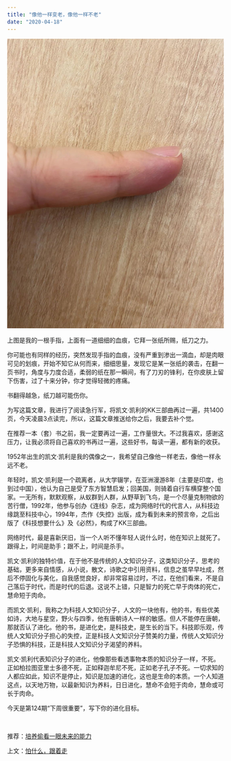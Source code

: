 ```yaml
---
title: "像他一样变老，像他一样不老"
date: "2020-04-18"
---
```


  

![连岳文章](images/连岳文章picture-22.jpg)

  

上图是我的一根手指，上面有一道细细的血痕，它拜一张纸所赐，纸刀之力。  

  

你可能也有同样的经历，突然发现手指的血痕，没有严重到渗出一滴血，却是肉眼可见的划痕，开始不知它从何而来，细细思量，发现它是某一张纸的袭击，在翻一页书时，角度与力度合适，柔弱的纸在那一瞬间，有了刀刃的锋利，在你皮肤上留下伤害，过了十来分钟，你才觉得轻微的疼痛。

  

书翻得越急，纸刀越可能伤你。

  

为写这篇文章，我进行了阅读急行军，将凯文·凯利的KK三部曲再过一遍，共1400页，今天凌晨3点读完，所以，这篇文章推送给你之后，我要去补个觉。

  

在推荐一本（套）书之前，我一定要再过一遍，工作量很大。不过我喜欢，感谢这压力，让我必须将自己喜欢的书再过一遍，这些好书，每读一遍，都有新的收获。

  

1952年出生的凯文·凯利是我的偶像之一，我希望自己像他一样老去，像他一样永远不老。

  

年轻时，凯文·凯利是一个疏离者，从大学辍学，在亚洲漫游8年（主要是印度，也到过中国），他认为自己是受了东方智慧启发；回美国，则骑着自行车横穿整个国家。一无所有，默默观察，从蚁群到人群，从野草到飞鸟，是一个尽量克制物欲的苦行僧，1992年，他参与创办《连线》杂志，成为网络时代的代言人，从科技边缘跳至科技中心，1994年，杰作《失控》出版，成为看到未来的预言帝，之后出版了《科技想要什么》及《必然》，构成了KK三部曲。

  

网络时代，最是喜新厌旧，当一个人听不懂年轻人说什么时，他在知识上就死了。跟得上，时间是助手；跟不上，时间是杀手。

  

凯文·凯利的独特价值，在于他不是传统的人文知识分子，这类知识分子，思考的基础，更多来自情感，从小说，散文，诗歌之中引用资料，信息之茧早早吐成，然后不停固化与美化，自我感觉良好，却非常容易过时，不过，在他们看来，不是自己落后于时代，而是时代的后退。这说不上错，只是智力的死亡早于肉体的死亡，慧命短于肉命。

  

而凯文·凯利，我称之为科技人文知识分子，人文的一块他有，他的书，有些优美如诗，大地与星空，野火与四季，他有唐朝诗人一样的敏感。但人不能停在唐朝，那就否认了进化。他的书，是进化史，是科技史，是生长的当下。科技即乐观，传统人文知识分子担心的失控，正是科技人文知识分子赞美的力量，传统人文知识分子恐惧的科技，正是科技人文知识分子渴望的养料。

  

凯文·凯利代表知识分子的进化，他像那些看透事物本质的知识分子一样，不死。正如柏拉图亚里士多德不死，正如释迦牟尼不死，正如老子孔子不死。一切求知的人都应如此，知识不是停止，知识是加速的进化，这也是生命的本质。一个人知道这点，以天地万物，以最新知识为养料，日日进化，慧命不会短于肉命，慧命或可长于肉命。

  

今天是第124期“下周很重要”，写下你的进化目标。

   

推荐：[培养偷看一眼未来的能力](http://mp.weixin.qq.com/s?__biz=MjM5NDU0Mjk2MQ==&mid=2651638068&idx=2&sn=f31972ec1e450824b51cc2f007428d9b&chksm=bd7e4d2a8a09c43cfea4f2d19b178a144e0588cee1926fc23531fe76c4e586bc7d4474f163ab&scene=21#wechat_redirect)  

上文：[怕什么，跟着走](http://mp.weixin.qq.com/s?__biz=MjM5NDU0Mjk2MQ==&mid=2651638402&idx=1&sn=f1e649d14208dafc260a566d70129c05&chksm=bd7e4e9c8a09c78a121595b304fe9379ac19e0f7baece36e4c95ad2bf68961f9653bf9db4c02&scene=21#wechat_redirect)
